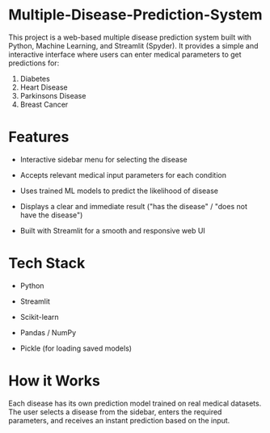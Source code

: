 # Multiple-Disease-Prediction-System
This project is a web-based multiple disease prediction system built with Python, Machine Learning, and Streamlit (Spyder). It provides a simple and interactive interface where users can enter medical parameters to get predictions for: 
  1. Diabetes
  2. Heart Disease
  3. Parkinsons Disease
  4. Breast Cancer

#  Features

  - Interactive sidebar menu for selecting the disease
  
  - Accepts relevant medical input parameters for each condition

  - Uses trained ML models to predict the likelihood of disease
  
  - Displays a clear and immediate result ("has the disease" / "does not have the disease")
  
  - Built with Streamlit for a smooth and responsive web UI

#  Tech Stack

  - Python
  
  - Streamlit
  
  - Scikit-learn
  
  - Pandas / NumPy
  
  - Pickle (for loading saved models)

#  How it Works
  Each disease has its own prediction model trained on real medical datasets. The user selects a disease from the sidebar, enters the required parameters, and receives an instant prediction based on the input.

